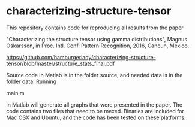 # characterizing-structure-tensor
This repository contains code for reproducing all results from the paper

"Characterizing the structure tensor using gamma distributions", Magnus Oskarsson, in Proc. Intl. Conf. Pattern Recognition, 2016, Cancun, Mexico.

https://github.com/hamburgerlady/characterizing-structure-tensor/blob/master/structure_stats_final.pdf

Source code in Matlab is in the folder source, and needed data is in the folder data.
Running 

main.m 

in Matlab will generate all graphs that were presented in the paper. The code contains two files that need to be mexed. Binaries are included for Mac OSX and Ubuntu, and the code has been tested on these platforms.
